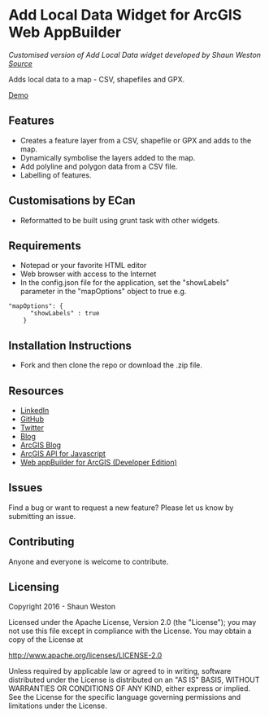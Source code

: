 # Add Local Data Widget for ArcGIS Web AppBuilder

_Customised version of Add Local Data widget developed by Shaun Weston [Source](https://github.com/WestonSF/ArcGISWebAppBuilderAddLocalDataWidget)_

Adds local data to a map - CSV, shapefiles and GPX.

[Demo](http://ec2-52-64-20-102.ap-southeast-2.compute.amazonaws.com/apps/AddLocalDataWidget)


## Features

* Creates a feature layer from a CSV, shapefile or GPX and adds to the map.
* Dynamically symbolise the layers added to the map.
* Add polyline and polygon data from a CSV file.
* Labelling of features.


## Customisations by ECan

* Reformatted to be built using grunt task with other widgets.


## Requirements

* Notepad or your favorite HTML editor
* Web browser with access to the Internet
* In the config.json file for the application, set the "showLabels" parameter in the "mapOptions" object to true e.g.
```
"mapOptions": {
      "showLabels" : true
    }
```


## Installation Instructions

* Fork and then clone the repo or download the .zip file. 


## Resources

* [LinkedIn](http://www.linkedin.com/in/sfweston)
* [GitHub](https://github.com/WestonSF)
* [Twitter](https://twitter.com/Westonelli)
* [Blog](http://westonelli.wordpress.com)
* [ArcGIS Blog](http://blogs.esri.com/esri/arcgis)
* [ArcGIS API for Javascript](https://developers.arcgis.com/en/javascript)
* [Web appBuilder for ArcGIS (Developer Edition)](https://developers.arcgis.com/web-appbuilder)


## Issues

Find a bug or want to request a new feature?  Please let us know by submitting an issue.


## Contributing

Anyone and everyone is welcome to contribute. 


## Licensing

Copyright 2016 - Shaun Weston

Licensed under the Apache License, Version 2.0 (the "License");
you may not use this file except in compliance with the License.
You may obtain a copy of the License at

   http://www.apache.org/licenses/LICENSE-2.0

Unless required by applicable law or agreed to in writing, software
distributed under the License is distributed on an "AS IS" BASIS,
WITHOUT WARRANTIES OR CONDITIONS OF ANY KIND, either express or implied.
See the License for the specific language governing permissions and
limitations under the License.
